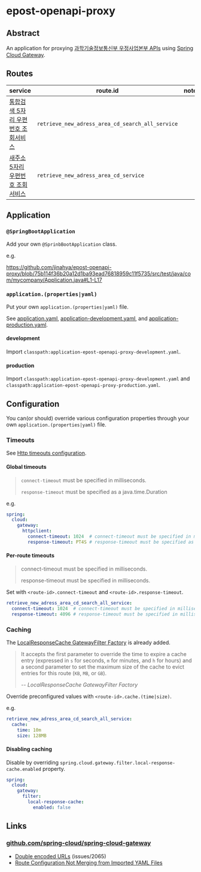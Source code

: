 # epost-openapi-proxy

## Abstract

An application for proxying [과학기술정보통신부 우정사업본부 APIs](https://www.data.go.kr/tcs/dss/selectDataSetList.do?dType=API&keyword=%EA%B3%BC%ED%95%99%EA%B8%B0%EC%88%A0%EC%A0%95%EB%B3%B4%ED%86%B5%EC%8B%A0%EB%B6%80+%EC%9A%B0%EC%A0%95%EC%82%AC%EC%97%85%EB%B3%B8%EB%B6%80&operator=AND&detailKeyword=&publicDataPk=&recmSe=N&detailText=&relatedKeyword=&commaNotInData=&commaAndData=&commaOrData=&must_not=&tabId=&dataSetCoreTf=&coreDataNm=&sort=&relRadio=&orgFullName=&orgFilter=&org=&orgSearch=&currentPage=1&perPage=10&brm=&instt=&svcType=&kwrdArray=&extsn=&coreDataNmArray=&pblonsipScopeCode=) using [Spring Cloud Gateway](https://spring.io/projects/spring-cloud-gateway).

## Routes

| service                                           | route.id                                         | notes |
|---------------------------------------------------|--------------------------------------------------|-------|
| [통합검색 5자리 우편번호 조회서비스][과학기술정보통신부 우정사업본부_우편번호 정보조회] | `retrieve_new_adress_area_cd_search_all_service` |       |      
| [새주소 5자리 우편번호 조회서비스][과학기술정보통신부 우정사업본부_도로명주소조회서비스] | `retrieve_new_adress_area_cd_service`            |       |     

## Application

### `@SpringBootApplication`

Add your own `@SprinbBootApplication` class.

e.g.

https://github.com/jinahya/epost-openapi-proxy/blob/75b114f36b20a12d1ba93ead76818959c11f5735/src/test/java/com/mycompany/Application.java#L1-L17

### `application.(properties|yaml)`

Put your own `application.(properties|yaml)` file.

See [application.yaml](src/test/resources/application.yaml), [application-development.yaml](src/test/resources/application-development.yaml), and [application-production.yaml](src/test/resources/application-production.yaml). 

#### development

Import `classpath:application-epost-openapi-proxy-development.yaml`.

#### production

Import `classpath:application-epost-openapi-proxy-development.yaml` and `classpath:application-epost-openapi-proxy-production.yaml`.

## Configuration

You can(or should) override various configuration properties through your own `application.(properties|yaml)` file.

### Timeouts

See [Http timeouts configuration](https://docs.spring.io/spring-cloud-gateway/reference/spring-cloud-gateway/http-timeouts-configuration.html).


#### Global timeouts

> `connect-timeout` must be specified in milliseconds.
> 
> `response-timeout` must be specified as a java.time.Duration

e.g.

```yaml
spring:
  cloud:
    gateway:
      httpclient:
        connect-timeout: 1024  # connect-timeout must be specified in milliseconds.
        response-timeout: PT4S # response-timeout must be specified as a java.time.Duration
```

#### Per-route timeouts

> connect-timeout must be specified in milliseconds.
> 
> response-timeout must be specified in milliseconds.

Set with `<route-id>.connect-timeout` and `<route-id>.response-timeout`.

```yaml
retrieve_new_adress_area_cd_search_all_service:
  connect-timeout: 1024  # connect-timeout must be specified in milliseconds.
  response-timeout: 4096 # response-timeout must be specified in milliseconds.

```

### Caching

The [LocalResponseCache GatewayFilter Factory](https://docs.spring.io/spring-cloud-gateway/reference/spring-cloud-gateway/gatewayfilter-factories/local-cache-response-filter.html) is already added.
> It accepts the first parameter to override the time to expire a cache entry (expressed in `s` for seconds, `m` for minutes, and `h` for hours) and a second parameter to set the maximum size of the cache to evict entries for this route (`KB`, `MB`, or `GB`).
> 
> -- <cite>LocalResponseCache GatewayFilter Factory</cite>

Override preconfigured values with `<route-id>.cache.(time|size)`.

e.g.

```yaml
retrieve_new_adress_area_cd_search_all_service:
  cache:
    time: 10m
    size: 128MB
```

#### Disabling caching

Disable by overriding `spring.cloud.gateway.filter.local-response-cache.enabled` property.

```yaml
spring:
  cloud:
    gateway:
      filter:
        local-response-cache:
          enabled: false
```


## Links

### [github.com/spring-cloud/spring-cloud-gateway](https://github.com/spring-cloud/spring-cloud-gateway)

* [Double encoded URLs](https://github.com/spring-cloud/spring-cloud-gateway/issues/2065) (issues/2065)
* [Route Configuration Not Merging from Imported YAML Files](https://github.com/spring-cloud/spring-cloud-gateway/issues/3098)

[과학기술정보통신부 우정사업본부_우편번호 정보조회]: https://www.data.go.kr/data/15056971/openapi.do

[과학기술정보통신부 우정사업본부_도로명주소조회서비스]: https://www.data.go.kr/data/15000124/openapi.do

